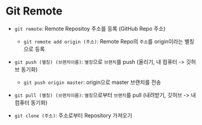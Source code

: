 # Git Remote

- `git remote`: Remote Repositoy 주소를 등록 (GitHub Repo 주소)

  - `git remote add origin (주소)`: Remote Repo의 `주소`를 origin이라는 별칭으로 등록

- `git push (별칭) (브랜치이름)`: `별칭`으로 `브랜치`를 push (올리기, 내 컴퓨터 -> 깃허브 동기화)
  - `git push origin master`: origin으로 master 브랜치를 전송
  
- `git pull (별칭) (브랜치이름)`: `별칭`으로부터 `브랜치`를 pull (내려받기, 깃허브 -> 내 컴퓨터 동기화)

- `git clone (주소)`: 주소로부터 Repository 가져오기